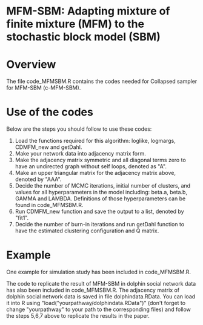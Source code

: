 # MFM-SBM: Adapting mixture of finite mixture (MFM) to the stochastic block model (SBM)

# Overview
The file code_MFMSBM.R contains the codes needed for Collapsed sampler for MFM-SBM (c-MFM-SBM).

# Use of the codes
Below are the steps you should follow to use these codes:
1. Load the functions required for this algorithm: loglike, logmargs, CDMFM_new and getDahl.
2. Make your network data into adjacency matrix form.
3. Make the adjacency matrix symmetric and all diagonal terms zero to have an undirected graph without self loops, denoted as "A".  
4. Make an upper triangular matrix for the adjacency matrix above, denoted by "AAA".
5. Decide the number of MCMC iterations, initial number of clusters, and values for all hyperparameters in the model including: beta.a, beta.b, GAMMA and LAMBDA. Definitions of those hyperparameters can be found in code_MFMSBM.R.
6. Run CDMFM_new function and save the output to a list, denoted by "fit1".
7. Decide the number of burn-in iterations and run getDahl function to have the estimated clustering configuration and Q matrix.

# Example
One example for simulation study has been included in code_MFMSBM.R. 

The code to replicate the result of MFM-SBM in dolphin social network data has also been included in code_MFMSBM.R. The adjacency matrix of dolphin social network data is saved in file dolphindata.RData. You can load it into R using "load("yourpathway/dolphindata.RData")" (don't forget to change "yourpathway" to your path to the corresponding files) and follow the steps 5,6,7 above to replicate the results in the paper.
